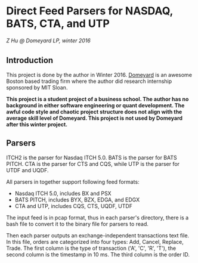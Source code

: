 # Direct Feed Parsers for NASDAQ, BATS, CTA, and UTP
###### Z Hu @ Domeyard LP, winter 2016

## Introduction
This project is done by the author in Winter 2016. [Domeyard](http://www.domeyard.com/) is an awesome Boston based trading firm where the author did research internship sponsored by MIT Sloan.

__This project is a student project of a business school. The author has no background in either software engineering or quant development. The awful code style and chaotic project structure does not align with the average skill level of Domeyard. This project is not used by Domeyard after this winter project.__

## Parsers
ITCH2 is the parser for Nasdaq ITCH 5.0. BATS is the parser for BATS PITCH. CTA is the parser for CTS and CQS, while UTP is the parser for UTDF and UQDF.

All parsers in together support following feed formats:
- Nasdaq ITCH 5.0, includes BX and PSX
- BATS PITCH, includes BYX, BZX, EDGA, and EDGX
- CTA and UTP, includes CQS, CTS, UQDF, UTDF

The input feed is in pcap format, thus in each parser's directory, there is a bash file to convert it to the binary file for parsers to read.

Then each parser outputs an exchange-independent transactions text file. In this file, orders are categorized into four types: Add, Cancel, Replace, Trade. The first column is the type of transaction ('A', 'C', 'R', 'T'), the second column is the timestamp in 10 ms. The third column is the order ID.
